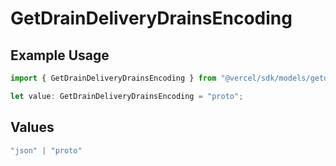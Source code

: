 # GetDrainDeliveryDrainsEncoding

## Example Usage

```typescript
import { GetDrainDeliveryDrainsEncoding } from "@vercel/sdk/models/getdrainop.js";

let value: GetDrainDeliveryDrainsEncoding = "proto";
```

## Values

```typescript
"json" | "proto"
```